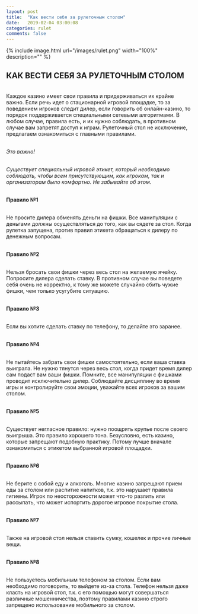 ```yaml
---
layout: post
title:  "Как вести себя за рулеточным столом"
date:   2019-02-04 03:00:08
categories: rulet
comments: false
---
```


{% include image.html url="/images/rulet.png" width="100%" description="" %}

## КАК ВЕСТИ СЕБЯ ЗА РУЛЕТОЧНЫМ СТОЛОМ

<br>Каждое казино имеет свои правила и придерживаться их крайне важно. Если речь идет о стационарной игровой площадке, то за поведением игроков следит дилер, если говорить об онлайн-казино, то порядок поддерживается специальными сетевыми алгоритмами. В любом случае, правила есть, и их нужно соблюдать, в противном случае вам запретят доступ к играм. Рулеточный стол не исключение, предлагаем ознакомиться с главными правилами.

<br><i>Это важно!</i>

<br><i>Существует специальный игровой этикет, который необходимо соблюдать, чтобы всем присутствующим, как игрокам, так и организаторам было комфортно. Не забывайте об этом.</i>

<br><strong>Правило №1</strong>

<br>Не просите дилера обменять деньги на фишки. Все манипуляции с деньгами должны осуществляться до того, как вы сядете за стол. Когда рулетка запущена, против правил этикета обращаться к дилеру по денежным вопросам. 

<br><strong>Правило №2</strong>

<br>Нельзя бросать свои фишки через весь стол на желаемую ячейку. Попросите дилера сделать ставку. В противном случае вы поведете себя очень не корректно, к тому же можете случайно сбить чужие фишки, чем только усугубите ситуацию.

<br><strong>Правило №3</strong>

<br>Если вы хотите сделать ставку по телефону, то делайте это заранее.

<br><strong>Правило №4</strong>

<br>Не пытайтесь забрать свои фишки самостоятельно, если ваша ставка выиграла. Не нужно тянутся через весь стол, когда придет время дилер сам подаст вам ваши фишки. Помните, все манипуляции с фишками проводит исключительно дилер. Соблюдайте дисциплину во время игры и контролируйте свои эмоции, уважайте всех игроков за вашим столом.

<br><strong>Правило №5</strong>

<br>Существует негласное правило: нужно поощрять крупье после своего выигрыша. Это правило хорошего тона. Безусловно, есть казино, которые запрещают подобную практику. Потому лучше вначале ознакомиться с этикетом выбранной игровой площадки.

<br><strong>Правило №6</strong>

<br>Не берите с собой еду и алкоголь. Многие казино запрещают прием еды за столом или распитие напитков, т.к. это нарушает правила гигиены. Игрок по неосторожности может что-то разлить или рассыпать, что может испортить дорогое игровое покрытие стола.

<br><strong>Правило №7</strong>

<br>Также на игровой стол нельзя ставить сумку, кошелек и прочие личные вещи.

<br><strong>Правило №8</strong>

<br>Не пользуетесь мобильным телефоном за столом. Если вам необходимо поговорить, то выйдете из-за стола. Телефон нельзя даже класть на игровой стол, т.к. с его помощью могут совершаться различные мошенничества, поэтому правилами казино строго запрещено использование мобильного за столом.
